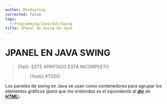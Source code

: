 ```yaml
---
author: Mindusting
corrected: false
tags:
  - Programming/Java/GUI/Swing
title: JPanel de Swing en Java
---
```


# JPANEL EN JAVA SWING

> [!fail]- ESTE APARTADO ESTÁ INCOMPLETO
> > [!todo] #TODO

Los paneles de swing en Java se usan como contenedores para agrupar los elementos gráficos (*para que me entiendas es el equivalente al [**div**](../../../../html/html_div.md) de [**HTML**](../../../../html/html.md)*).


